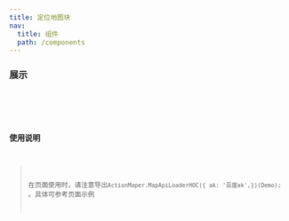 ```yaml
---
title: 定位地图块
nav:
  title: 组件
  path: /components
---
```


### 展示

<code src="./demos/demo.tsx">

<API/>

### 使用说明

> 在页面使用时，请注意导出`ActionMaper.MapApiLoaderHOC({ ak: '百度ak',})(Demo);` 。具体可参考页面示例